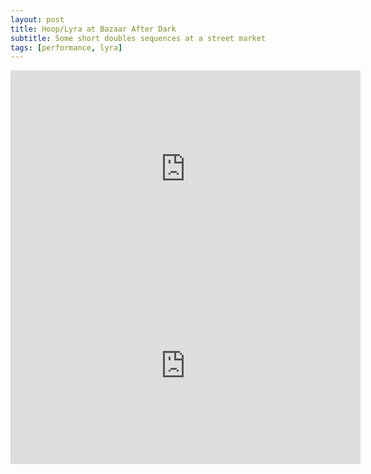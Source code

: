 ```yaml
---
layout: post
title: Hoop/Lyra at Bazaar After Dark
subtitle: Some short doubles sequences at a street market
tags: [performance, lyra]
---
```


<iframe width="560" height="315" src="https://www.youtube.com/embed/ZwbeDP4dPgs" frameborder="0" allow="accelerometer; autoplay; encrypted-media; gyroscope; picture-in-picture" allowfullscreen></iframe>

<iframe width="560" height="315" src="https://www.youtube.com/embed/mMIRxr88GO8" frameborder="0" allow="accelerometer; autoplay; encrypted-media; gyroscope; picture-in-picture" allowfullscreen></iframe>

